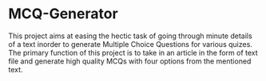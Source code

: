 # MCQ-Generator

This project aims at easing the hectic task of going through minute details of a text inorder to generate Multiple Choice Questions for various quizes. 
The primary function of this project is to take in an article in the form of text file and generate high quality MCQs with four options from the mentioned text.
